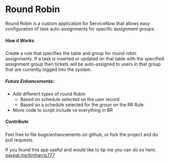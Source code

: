 # Round Robin
Round Robin is a custom application for ServiceNow that allows easy configuration of task auto-assignments for specific assignment groups.


##### How it Works
Create a rule that specifies the table and group for round robin assignments. If a task is inserted or updated on that table with the specified assignment group then tickets will be auto-assigned to users in that group that are currently logged into the system.


##### Future Enhancements:
- Add different types of round Robin
    - Based on schedule selected on the user record
    - Based on a schedule selected for the grouo on the RR Rule
- Move code to script include vs everything in BR


##### Contribute
Feel free to file bugs/enhancements on github, or fork the project and do pull requests.

If you found this app useful and would like to tip me you can do so here: [paypal.me/timharris777](https://www.paypal.me/timharris777)

